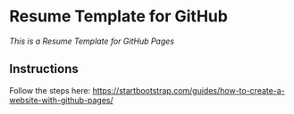# Resume Template for GitHub

*This is a Resume Template for GitHub Pages*

## Instructions

Follow the steps here: https://startbootstrap.com/guides/how-to-create-a-website-with-github-pages/
